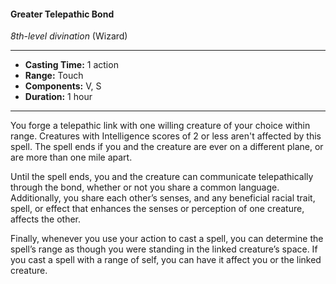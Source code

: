 #### Greater Telepathic Bond
*8th-level divination* (Wizard)
___
- **Casting Time:** 1 action
- **Range:** Touch
- **Components:** V, S
- **Duration:** 1 hour
---
You forge a telepathic link with one willing creature of your choice within range. Creatures with Intelligence scores of 2 or less aren't affected by this spell. The spell ends if you and the creature are ever on a different plane, or are more than one mile apart.

Until the spell ends, you and the creature can communicate telepathically through the bond, whether or not you share a common language. Additionally, you share each other’s senses, and any beneficial racial trait, spell, or effect that enhances the senses or perception of one creature, affects the other.

Finally, whenever you use your action to cast a spell, you can determine the spell’s range as though you were standing in the linked creature’s space. If you cast a spell with a range of self, you can have it affect you or the linked creature.
